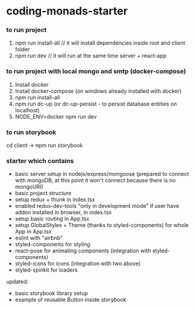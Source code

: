 # coding-monads-starter

### to run project

1. npm run install-all // it will install dependencies inside root and client folder
2. npm run dev // it will run at the same time server + react-app

### to run project with local mongo and smtp (docker-compose)

1. Install docker
1. Install docker-compose (on windows already installed with docker)
1. npm run install-all
1. npm run dc-up (or dc-up-persist - to persist database entities on localhost)
1. NODE_ENV=docker npm run dev

### to run storybook

cd client -> npm run storybook

### starter which contains

- basic server setup in nodejs/express/mongoose (prepared to connect with mongoDB, at this point it won't connect because there is no mongoURI)
- basic project structure
- setup redux + thunk in index.tsx
- enabled redux-dev-tools "only in development mode" if user have addon installed in browser, in index.tsx
- setup basic routing in App.tsx
- setup GlobalStyles + Theme (thanks to styled-components) for whole App in App.tsx
- eslint with "airbnb"
- styled-components for styling
- react-pose for animating components (integration with styled-components)
- styled-icons for icons (integration with two above)
- styled-spinkit for loaders

updated:

- basic storybook library setup
- example of reusable Button inside storybook
